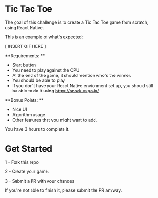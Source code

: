 # Tic Tac Toe

The goal of this challenge is to create a Tic Tac Toe game from scratch, using React Native.

This is an example of what's expected:

[ INSERT GIF HERE ]

**Requirements: **

- Start button
- You need to play against the CPU
- At the end of the game, it should mention who's the winner.
- You should be able to play
- If you don't have your React Native envionment set up, you should still be able to do it using https://snack.expo.io/

**Bonus Points: **

- Nice UI
- Algorithm usage 
- Other features that you might want to add.

You have 3 hours to complete it. 

# Get Started

1 - Fork this repo

2 - Create your game.

3 - Submit a PR with your changes

If you're not able to finish it, please submit the PR anyway.




